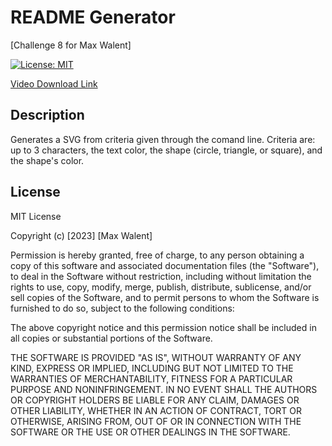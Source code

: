 # README Generator

[Challenge 8 for Max Walent]

[![License: MIT](https://img.shields.io/badge/License-MIT-yellow.svg)](https://opensource.org/licenses/MIT)

<a href='https://mega.nz/file/W05T0TDS#C_FP3VG7Wy-O1l2i1KS-db7Pd9jdT03xhG6ri3WDL00'>Video Download Link</a>

## Description

Generates a SVG from criteria given through the comand line. Criteria are: up to 3 characters, the text color, the shape (circle, triangle, or square), and the shape's color.


## License

MIT License

Copyright (c) [2023] [Max Walent]

Permission is hereby granted, free of charge, to any person obtaining a copy
of this software and associated documentation files (the "Software"), to deal
in the Software without restriction, including without limitation the rights
to use, copy, modify, merge, publish, distribute, sublicense, and/or sell
copies of the Software, and to permit persons to whom the Software is
furnished to do so, subject to the following conditions:

The above copyright notice and this permission notice shall be included in all
copies or substantial portions of the Software.

THE SOFTWARE IS PROVIDED "AS IS", WITHOUT WARRANTY OF ANY KIND, EXPRESS OR
IMPLIED, INCLUDING BUT NOT LIMITED TO THE WARRANTIES OF MERCHANTABILITY,
FITNESS FOR A PARTICULAR PURPOSE AND NONINFRINGEMENT. IN NO EVENT SHALL THE
AUTHORS OR COPYRIGHT HOLDERS BE LIABLE FOR ANY CLAIM, DAMAGES OR OTHER
LIABILITY, WHETHER IN AN ACTION OF CONTRACT, TORT OR OTHERWISE, ARISING FROM,
OUT OF OR IN CONNECTION WITH THE SOFTWARE OR THE USE OR OTHER DEALINGS IN THE
SOFTWARE.
